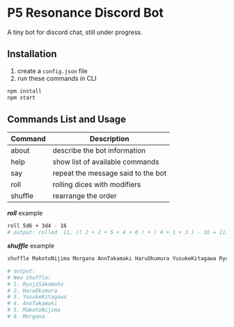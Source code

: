 # P5 Resonance Discord Bot
A tiny bot for discord chat, still under progress.


## Installation
1. create a `config.json` file
2. run these commands in CLI
```bash
npm install
npm start
```


## Commands List and Usage

| Command | Description |
| --- | --- |
| about | describe the bot information |
| help | show list of available commands |
| say | repeat the message said to the bot |
| roll | rolling dices with modifiers |
| shuffle | rearrange the order |

***roll*** example
```bash
roll 5d6 + 3d4 - 16
# output: rolled  11, (( 2 + 2 + 5 + 4 + 6 ) + ( 4 + 1 + 3 ) - 16 = 11)
```

***shuffle*** example
```bash
shuffle MakotoNijima Morgana AnnTakamaki HaruOkumura YusukeKitagawa RyujiSakamoto

# output:
# New shuffle:
# 1. RyujiSakamoto
# 2. HaruOkumura
# 3. YusukeKitagawa
# 4. AnnTakamaki
# 5. MakotoNijima
# 6. Morgana
```
